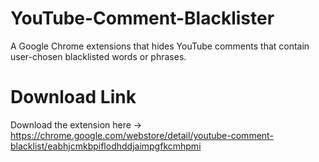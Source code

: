 # YouTube-Comment-Blacklister
A Google Chrome extensions that hides YouTube comments that contain user-chosen blacklisted words or phrases.

# Download Link
Download the extension here -> https://chrome.google.com/webstore/detail/youtube-comment-blacklist/eabhjcmkbpiflodhddjaimpgfkcmhpmi
